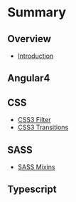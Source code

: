 # Summary

## Overview

* [Introduction](README.md)

## Angular4

## CSS

* [CSS3 Filter](css3-filter.md)
* [CSS3 Transitions](methods.md)

## SASS

* [SASS Mixins](sass-scss/sass-mixins.md)

## Typescript

